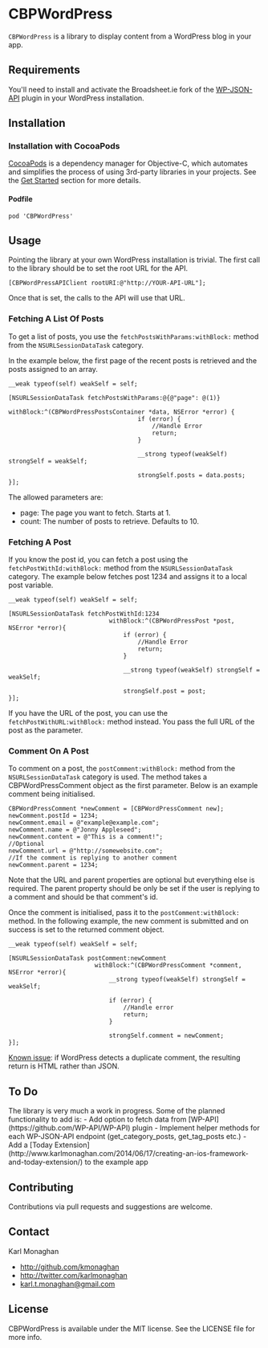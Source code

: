# CBPWordPress

`CBPWordPress` is a library to display content from a WordPress blog in your app.

## Requirements
You'll need to install and activate the Broadsheet.ie fork of the [WP-JSON-API](https://github.com/Broadsheetie/wp-json-api) plugin in your WordPress installation.

## Installation

### Installation with CocoaPods

[CocoaPods](http://cocoapods.org/) is a dependency manager for Objective-C, which automates and simplifies the process of using 3rd-party libraries in your projects. See the [Get Started](http://cocoapods.org/#get_started) section for more details.

#### Podfile
```
pod 'CBPWordPress'
```

## Usage
Pointing the library at your own WordPress installation is trivial. The first call to the library should be to set the root URL for the API.
```
[CBPWordPressAPIClient rootURI:@"http://YOUR-API-URL"];
```
Once that is set, the calls to the API will use that URL.

### Fetching A List Of Posts
To get a list of posts, you use the `fetchPostsWithParams:withBlock:` method from the `NSURLSessionDataTask` category.

In the example below, the first page of the recent posts is retrieved and the posts assigned to an array.

```
__weak typeof(self) weakSelf = self;

[NSURLSessionDataTask fetchPostsWithParams:@{@"page": @(1)}
                                 withBlock:^(CBPWordPressPostsContainer *data, NSError *error) {
                                    if (error) {
                                        //Handle Error
                                        return;
                                    }

                                    __strong typeof(weakSelf) strongSelf = weakSelf;

                                    strongSelf.posts = data.posts;
}];
```

The allowed parameters are:
- page: The page you want to fetch. Starts at 1.
- count: The number of posts to retrieve. Defaults to 10.

### Fetching A Post
If you know the post id, you can fetch a post using the `fetchPostWithId:withBlock:` method from the `NSURLSessionDataTask` category. The example below fetches post 1234 and assigns it to a local post variable.

```
__weak typeof(self) weakSelf = self;

[NSURLSessionDataTask fetchPostWithId:1234
                            withBlock:^(CBPWordPressPost *post, NSError *error){
                                if (error) {
                                    //Handle Error
                                    return;
                                }

                                __strong typeof(weakSelf) strongSelf = weakSelf;

                                strongSelf.post = post;
}];

```

If you have the URL of the post, you can use the `fetchPostWithURL:withBlock:` method instead. You pass the full URL of the post as the parameter.

### Comment On A Post
To comment on a post, the `postComment:withBlock:` method from the `NSURLSessionDataTask` category is used. The method takes a CBPWordPressComment object as the first parameter. Below is an example comment being initialised.

```
CBPWordPressComment *newComment = [CBPWordPressComment new];
newComment.postId = 1234;
newComment.email = @"example@example.com";
newComment.name = @"Jonny Appleseed";
newComment.content = @"This is a comment!";
//Optional
newComment.url = @"http://somewebsite.com";
//If the comment is replying to another comment
newComment.parent = 1234;
```

Note that the URL and parent properties are optional but everything else is required. The parent property should be only be set if the user is replying to a comment and should be that comment's id.

Once the comment is initialised, pass it to the `postComment:withBlock:` method. In the following example, the new comment is submitted and on success is set to the returned comment object.

```
__weak typeof(self) weakSelf = self;

[NSURLSessionDataTask postComment:newComment
                        withBlock:^(CBPWordPressComment *comment, NSError *error){
                            __strong typeof(weakSelf) strongSelf = weakSelf;

                            if (error) {
                                //Handle error
                                return;
                            }

                            strongSelf.comment = newComment;
}];
```

[Known issue](https://github.com/kmonaghan/CBPWordPress/issues/9): if WordPress detects a duplicate comment, the resulting return is HTML rather than JSON.
<h2>To Do</h2>
The library is very much a work in progress. Some of the planned functionality to add is:
- Add option to fetch data from [WP-API](https://github.com/WP-API/WP-API) plugin
- Implement helper methods for each WP-JSON-API endpoint (get_category_posts, get_tag_posts etc.)
- Add a [Today Extension](http://www.karlmonaghan.com/2014/06/17/creating-an-ios-framework-and-today-extension/) to the example app

## Contributing
Contributions via pull requests and suggestions are welcome.

## Contact

Karl Monaghan
- http://github.com/kmonaghan
- http://twitter.com/karlmonaghan
- karl.t.monaghan@gmail.com

## License

CBPWordPress is available under the MIT license. See the LICENSE file for more info.

